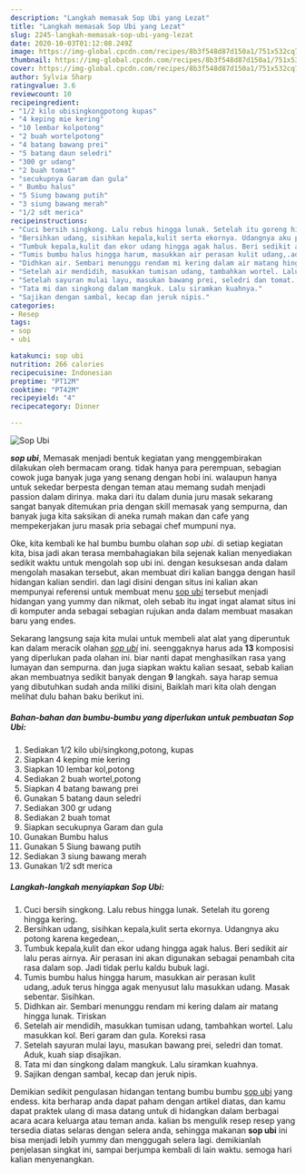 ```yaml
---
description: "Langkah memasak Sop Ubi yang Lezat"
title: "Langkah memasak Sop Ubi yang Lezat"
slug: 2245-langkah-memasak-sop-ubi-yang-lezat
date: 2020-10-03T01:12:08.249Z
image: https://img-global.cpcdn.com/recipes/8b3f548d87d150a1/751x532cq70/sop-ubi-foto-resep-utama.jpg
thumbnail: https://img-global.cpcdn.com/recipes/8b3f548d87d150a1/751x532cq70/sop-ubi-foto-resep-utama.jpg
cover: https://img-global.cpcdn.com/recipes/8b3f548d87d150a1/751x532cq70/sop-ubi-foto-resep-utama.jpg
author: Sylvia Sharp
ratingvalue: 3.6
reviewcount: 10
recipeingredient:
- "1/2 kilo ubisingkongpotong kupas"
- "4 keping mie kering"
- "10 lembar kolpotong"
- "2 buah wortelpotong"
- "4 batang bawang prei"
- "5 batang daun seledri"
- "300 gr udang"
- "2 buah tomat"
- "secukupnya Garam dan gula"
- " Bumbu halus"
- "5 Siung bawang putih"
- "3 siung bawang merah"
- "1/2 sdt merica"
recipeinstructions:
- "Cuci bersih singkong. Lalu rebus hingga lunak. Setelah itu goreng hingga kering."
- "Bersihkan udang, sisihkan kepala,kulit serta ekornya. Udangnya aku potong karena kegedean,.."
- "Tumbuk kepala,kulit dan ekor udang hingga agak halus. Beri sedikit air lalu peras airnya. Air perasan ini akan digunakan sebagai penambah cita rasa dalam sop. Jadi tidak perlu kaldu bubuk lagi."
- "Tumis bumbu halus hingga harum, masukkan air perasan kulit udang,.aduk terus hingga agak menyusut lalu masukkan udang. Masak sebentar. Sisihkan."
- "Didhkan air. Sembari menunggu rendam mi kering dalam air matang hingga lunak. Tiriskan"
- "Setelah air mendidih, masukkan tumisan udang, tambahkan wortel. Lalu masukkan kol. Beri garam dan gula. Koreksi rasa"
- "Setelah sayuran mulai layu, masukan bawang prei, seledri dan tomat. Aduk, kuah siap disajikan."
- "Tata mi dan singkong dalam mangkuk. Lalu siramkan kuahnya."
- "Sajikan dengan sambal, kecap dan jeruk nipis."
categories:
- Resep
tags:
- sop
- ubi

katakunci: sop ubi 
nutrition: 266 calories
recipecuisine: Indonesian
preptime: "PT12M"
cooktime: "PT42M"
recipeyield: "4"
recipecategory: Dinner

---
```



![Sop Ubi](https://img-global.cpcdn.com/recipes/8b3f548d87d150a1/751x532cq70/sop-ubi-foto-resep-utama.jpg)

<b><i>sop ubi</i></b>, Memasak menjadi bentuk kegiatan yang menggembirakan dilakukan oleh bermacam orang. tidak hanya para perempuan, sebagian cowok juga banyak juga yang senang dengan hobi ini. walaupun hanya untuk sekedar berpesta dengan teman atau memang sudah menjadi passion dalam dirinya. maka dari itu dalam dunia juru masak sekarang sangat banyak ditemukan pria dengan skill memasak yang sempurna, dan banyak juga kita saksikan di aneka rumah makan dan cafe yang mempekerjakan juru masak pria sebagai chef mumpuni nya.

Oke, kita kembali ke hal bumbu bumbu olahan <i>sop ubi</i>. di setiap kegiatan kita, bisa jadi akan terasa membahagiakan bila sejenak kalian menyediakan sedikit waktu untuk mengolah sop ubi ini. dengan kesuksesan anda dalam mengolah masakan tersebut, akan membuat diri kalian bangga dengan hasil hidangan kalian sendiri. dan lagi disini dengan situs ini kalian akan mempunyai referensi untuk membuat menu <u>sop ubi</u> tersebut menjadi hidangan yang yummy dan nikmat, oleh sebab itu ingat ingat alamat situs ini di komputer anda sebagai sebagian rujukan anda dalam membuat masakan baru yang endes.




Sekarang langsung saja kita mulai untuk membeli alat alat yang diperuntuk kan dalam meracik olahan <u><i>sop ubi</i></u> ini. seenggaknya harus ada <b>13</b> komposisi yang diperlukan pada olahan ini. biar nanti dapat menghasilkan rasa yang lumayan dan sempurna. dan juga siapkan waktu kalian sesaat, sebab kalian akan membuatnya sedikit banyak dengan <b>9</b> langkah. saya harap semua yang dibutuhkan sudah anda miliki disini, Baiklah mari kita olah dengan melihat dulu bahan baku berikut ini.

<!--inarticleads1-->

##### Bahan-bahan dan bumbu-bumbu yang diperlukan untuk pembuatan Sop Ubi:

1. Sediakan 1/2 kilo ubi/singkong,potong, kupas
1. Siapkan 4 keping mie kering
1. Siapkan 10 lembar kol,potong
1. Sediakan 2 buah wortel,potong
1. Siapkan 4 batang bawang prei
1. Gunakan 5 batang daun seledri
1. Sediakan 300 gr udang
1. Sediakan 2 buah tomat
1. Siapkan secukupnya Garam dan gula
1. Gunakan  Bumbu halus
1. Gunakan 5 Siung bawang putih
1. Sediakan 3 siung bawang merah
1. Gunakan 1/2 sdt merica




<!--inarticleads2-->

##### Langkah-langkah menyiapkan Sop Ubi:

1. Cuci bersih singkong. Lalu rebus hingga lunak. Setelah itu goreng hingga kering.
1. Bersihkan udang, sisihkan kepala,kulit serta ekornya. Udangnya aku potong karena kegedean,..
1. Tumbuk kepala,kulit dan ekor udang hingga agak halus. Beri sedikit air lalu peras airnya. Air perasan ini akan digunakan sebagai penambah cita rasa dalam sop. Jadi tidak perlu kaldu bubuk lagi.
1. Tumis bumbu halus hingga harum, masukkan air perasan kulit udang,.aduk terus hingga agak menyusut lalu masukkan udang. Masak sebentar. Sisihkan.
1. Didhkan air. Sembari menunggu rendam mi kering dalam air matang hingga lunak. Tiriskan
1. Setelah air mendidih, masukkan tumisan udang, tambahkan wortel. Lalu masukkan kol. Beri garam dan gula. Koreksi rasa
1. Setelah sayuran mulai layu, masukan bawang prei, seledri dan tomat. Aduk, kuah siap disajikan.
1. Tata mi dan singkong dalam mangkuk. Lalu siramkan kuahnya.
1. Sajikan dengan sambal, kecap dan jeruk nipis.




Demikian sedikit pengulasan hidangan tentang bumbu bumbu <u>sop ubi</u> yang endess. kita berharap anda dapat paham dengan artikel diatas, dan kamu dapat praktek ulang di masa datang untuk di hidangkan dalam berbagai acara acara keluarga atau teman anda. kalian bs mengulik resep resep yang tersedia diatas selaras dengan selera anda, sehingga makanan <b>sop ubi</b> ini bisa menjadi lebih yummy dan menggugah selera lagi. demikianlah penjelasan singkat ini, sampai berjumpa kembali di lain waktu. semoga hari kalian menyenangkan.
